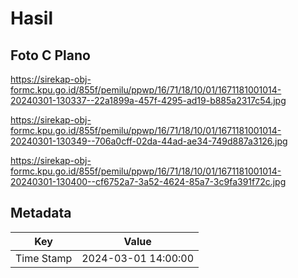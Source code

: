 # Hasil

## Foto C Plano

https://sirekap-obj-formc.kpu.go.id/855f/pemilu/ppwp/16/71/18/10/01/1671181001014-20240301-130337--22a1899a-457f-4295-ad19-b885a2317c54.jpg

https://sirekap-obj-formc.kpu.go.id/855f/pemilu/ppwp/16/71/18/10/01/1671181001014-20240301-130349--706a0cff-02da-44ad-ae34-749d887a3126.jpg

https://sirekap-obj-formc.kpu.go.id/855f/pemilu/ppwp/16/71/18/10/01/1671181001014-20240301-130400--cf6752a7-3a52-4624-85a7-3c9fa391f72c.jpg


## Metadata

| Key        | Value               |
| ---------- | ------------------- |
| Time Stamp | 2024-03-01 14:00:00 |



